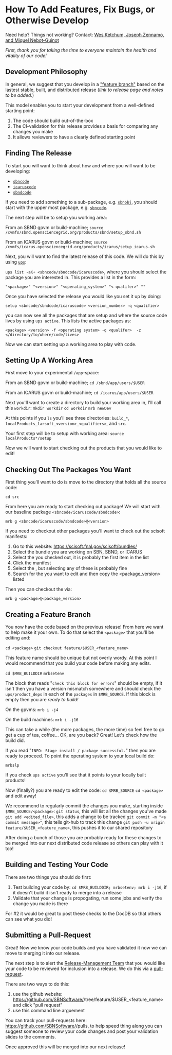 # How To Add Features, Fix Bugs, or Otherwise Develop 

Need help? Things not working? Contact: [Wes Ketchum, Joseph Zennamo, and Miquel Nebot-Guinot](mailto:wketchum@fnal.gov,jaz8600@fnal.gov,miquel.nebot@ed.ac.uk)

*First, thank you for taking the time to everyone maintain the health and vitality of our code!*

## Development Philosophy

In general, we suggest that you develop in a ["feature branch"](https://www.atlassian.com/git/tutorials/comparing-workflows/feature-branch-workflow) based on the lastest stable, built, and distributed release (_link to release page and notes to be added._)

This model enables you to start your development from a well-defined starting point:
1. The code should build out-of-the-box
2. The CI-validation for this release provides a basis for comparing any changes you make
3. It allows reviewers to have a clearly defined starting point

## Finding The Release

To start you will want to think about how and where you will want to be developing:
* [`sbncode`](https://github.com/SBNSoftware/sbncode)
* [`icaruscode`](https://github.com/SBNSoftware/icaruscode)
* [`sbndcode`](https://github.com/SBNSoftware/sbndcode)

If you need to add something to a sub-package, e.g. [`sbnobj`](https://github.com/SBNSoftware/sbnobj), you should start with the upper most package, e.g. [`sbncode`](https://github.com/SBNSoftware/sbncode). 

The next step will be to setup you working area:

From an SBND gpvm or build-machine;
`source /cvmfs/sbnd.opensciencegrid.org/products/sbnd/setup_sbnd.sh`

From an ICARUS gpvm or build-machine; 
`source /cvmfs/icarus.opensciencegrid.org/products/icarus/setup_icarus.sh`

Next, you will want to find the latest release of this code. We will do this by using [`ups`](https://cdcvs.fnal.gov/redmine/projects/ups/wiki/Getting_Started_Using_UPS):

`ups list -aK+ <sbncode/sbndcode/icaruscode>`, where you should select the package you are interested in. This provides a list in the form:

`"<package>" "<version>" "<operating_system>" "< qualifer>" ""`

Once you have selected the release you would like you set it up by doing:

`setup <sbncode/sbndcode/icaruscode> <version_number> -q <qualifier>`

you can now see all the packages that are setup and where the source code lives by using `ups active`. This lists the active packages as:

`<package> <version> -f <operating system> -q <qualifer>  -z </directory/to/where/code/lives>`

Now we can start setting up a working area to play with code.

## Setting Up A Working Area

First move to your experimental `/app`-space:

From an SBND gpvm or build-machine;
`cd /sbnd/app/users/$USER`

From an ICARUS gpvm or build-machine; 
`cd /icarus/app/users/$USER`

Next you'll want to create a directory to build your working area in, I'll call this `workdir`:
`mkdir workdir`
`cd workdir`
`mrb newDev`

At this points if you `ls` you'll see three directories: `build_*`, `localProducts_larsoft_<version>_<qualifiers>`, and `src`.

Your first step will be to setup with working area:
`source localProducts*/setup`

Now we will want to start checking out the products that you would like to edit! 

## Checking Out The Packages You Want

First thing you'll want to do is move to the directory that holds all the source code:

`cd src`

From here you are ready to start checking out package! We will start with our baseline package `<sbncode/icaruscode/sbndcode>`:

`mrb g <sbncode/icaruscode/sbndcode>@<version>`

If you need to checkout other packages you'll want to check out the scisoft manifests:

1. Go to this website: https://scisoft.fnal.gov/scisoft/bundles/
2. Select the bundle you are working on SBN, SBND, or ICARUS 
3. Select the <version> you checked out, it is probably the first item in the list
4. Click the manifest 
5. Select the <qualifier>, but selecting any of these is probably fine
6. Search for the <package> you want to edit and then copy the <package_version> listed

Then you can checkout the <package> via:
  
`mrb g <package>@<package_version>`

## Creating a Feature Branch

You now have the code based on the previous release! From here we want to help make it your own. To do that select the `<package>` that you'll be editing and:

`cd <package>`
`git checkout feature/$USER_<feature_name>`

This feature name should be unique but not overly wordy. At this point I would recommend that you build your code before making any edits.

`cd $MRB_BUILDDIR`
`mrbsetenv`

The block that reads "`check this block for errors`" should be empty, if it isn't then you have a version mismatch somewhere and should check the `ups/product_deps` in each of the `packages` in `$MRB_SOURCE`. If this block is empty then you are *ready to build!*

On the gpvms:
`mrb i -j4` 

On the build machines:
`mrb i -j16` 

This can take a while (the more packages, the more time) so feel free to go get a cup of tea, coffee... OK, are you back? Great! Let's check how the build did.

If you read "`INFO: Stage install / package successful.`" then you are ready to proceed. To point the operating system to your local build do:

`mrbslp`

If you check `ups active` you'll see that it points to your locally built products! 

Now (finally?) you are ready to edit the code:
`cd $MRB_SOURCE`
`cd <package>`
 and edit away! 
 
 We recommend to regularly commit the changes you make, starting inside `$MRB_SOURCE/<package>`:
 `git status`, this will list all the changes you've made
 `git add <edited_file>`, this adds a change to be tracked
 `git commit -m "<a commit message>"`, this tells git-hub to track this change
 `git push -u origin feature/$USER_<feature_name>`, this pushes it to our shared repository 

After doing a bunch of those you are probably ready for these changes to be merged into our next distributed code release so others can play with it too!

## Building and Testing Your Code

There are two things you should do first:
1. Test building your code by: `cd $MRB_BUILDDIR; mrbsetenv; mrb i -j16`, if it doesn't build it isn't ready to merge into a release
2. Validate that your change is propogating, run some jobs and verify the change you made is there

For #2 it would be great to post these checks to the DocDB so that others can see what you did!
 
## Submitting a Pull-Request

Great! Now we know your code builds and you have validated it now we can move to merging it into our release. 

The next step is to alert the [Release-Management Team](https://sbnsoftware.github.io/AnalysisInfrastructure/index) that you would like your code to be reviewed for inclusion into a release. We do this via a [pull-request](https://www.atlassian.com/git/tutorials/making-a-pull-request).

There are two ways to do this:
1. use the github website: https://github.com/SBNSoftware/<package>/tree/feature/$USER_<feature_name> and click "pull request"
2. use this command line arguement

You can track your pull-requests here: https://github.com/SBNSoftware/<package>/pulls, to help speed thing along you can suggest someone to review your code changes and post your validation slides to the comments. 
  
Once approved this will be merged into our next release! 
